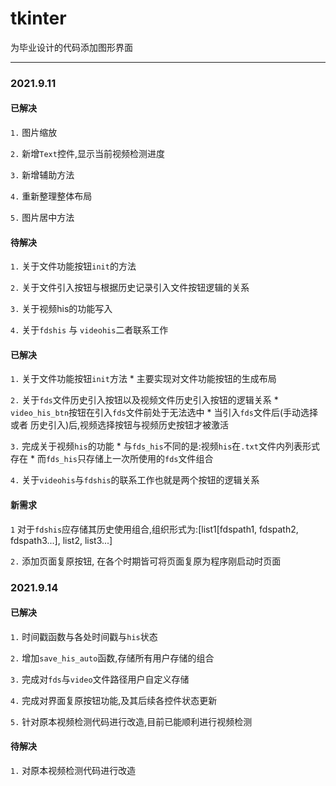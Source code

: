 # tkinter

为毕业设计的代码添加图形界面


---
### 2021.9.11

#### 已解决
`1.` 图片缩放


`2.` 新增`Text`控件,显示当前视频检测进度


`3.` 新增辅助方法


`4.` 重新整理整体布局


`5.` 图片居中方法

#### 待解决

`1.` 关于文件功能按钮`init`的方法


`2.` 关于文件引入按钮与根据历史记录引入文件按钮逻辑的关系


`3.` 关于视频his的功能写入


`4.` 关于`fdshis` 与 `videohis`二者联系工作

#### 已解决

`1.` 关于文件功能按钮`init`方法
	* 主要实现对文件功能按钮的生成布局

`2.` 关于`fds`文件历史引入按钮以及视频文件历史引入按钮的逻辑关系
	* `video_his_btn`按钮在引入`fds`文件前处于无法选中
	* 当引入`fds`文件后(手动选择 或者 历史引入)后,视频选择按钮与视频历史按钮才被激活

`3.` 完成关于视频`his`的功能
	* 与`fds_his`不同的是:视频`his`在`.txt`文件内列表形式存在
	* 而`fds_his`只存储上一次所使用的`fds`文件组合

`4.` 关于`videohis`与`fdshis`的联系工作也就是两个按钮的逻辑关系


#### 新需求

`1` 对于`fdshis`应存储其历史使用组合,组织形式为:[list1[fdspath1, fdspath2, fdspath3...], list2, list3...]


`2.` 添加页面复原按钮, 在各个时期皆可将页面复原为程序刚启动时页面


### 2021.9.14

#### 已解决

`1.` 时间戳函数与各处时间戳与`his`状态 

`2.` 增加`save_his_auto`函数,存储所有用户存储的组合

`3.` 完成对`fds`与`video`文件路径用户自定义存储

`4.` 完成对界面复原按钮功能,及其后续各控件状态更新

`5.` 针对原本视频检测代码进行改造,目前已能顺利进行视频检测

#### 待解决

`1.` 对原本视频检测代码进行改造
